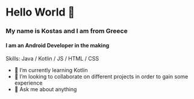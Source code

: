 # Hello World 👋
### My name is Kostas and I am from Greece
#### I am an Android Developer in the making

Skills: Java / Kotlin / JS / HTML / CSS

- 🌱 I’m currently learning Kotlin 
- 👯 I’m looking to collaborate on different projects in order to gain some experience 
- 💬 Ask me about anything 
